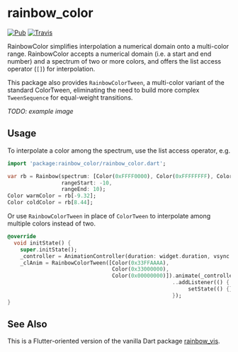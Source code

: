 # rainbow_color

[![Pub](https://img.shields.io/pub/v/rainbow_color.svg?maxAge=2592000?style=flat-square)](https://pub.dartlang.org/packages/rainbow_color)
[![Travis](https://img.shields.io/travis/ilikerobots/rainbow_color.svg?maxAge=2592000?style=flat-square)](https://travis-ci.org/ilikerobots/rainbow_color)


RainbowColor simplifies interpolation a numerical domain onto a multi-color range.  RainbowColor accepts a numerical domain 
(i.e. a start and end number) and a spectrum of two or more colors, and offers the list access operator (`[]`) for
interpolation.

This package also provides `RainbowColorTween`, a multi-color variant of the standard ColorTween, eliminating the need
to build more complex `TweenSequence` for equal-weight transitions.


_TODO: example image_

## Usage

To interpolate a color among the spectrum, use the list access operator, e.g.
```dart
import 'package:rainbow_color/rainbow_color.dart';

var rb = Rainbow(spectrum: [Color(0xFFFF0000), Color(0xFFFFFFFF), Color(0xff00ff00)],
                 rangeStart: -10,
                 rangeEnd: 10);
Color warmColor = rb[-9.32];
Color coldColor = rb[8.44];
```

Or use `RainbowColorTween` in place of `ColorTween` to interpolate among multiple colors instead of two.

```dart
@override
  void initState() {
    super.initState();
    _controller = AnimationController(duration: widget.duration, vsync: this);
    _clAnim = RainbowColorTween([Color(0x33FFAAAA),
                                 Color(0x33000000),
                                 Color(0x00000000)]).animate(_controller)
                                                    ..addListener(() { 
                                                         setState(() {}); 
                                                    });
}
```


## See Also

This is a Flutter-oriented version of the vanilla Dart package [rainbow_vis](https://pub.dev/packages/rainbow_vis).  
